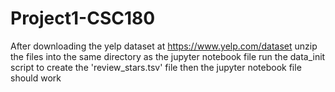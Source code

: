 # Project1-CSC180
After downloading the yelp dataset at https://www.yelp.com/dataset
unzip the files into the same directory as the jupyter notebook file
run the data_init script to create the 'review_stars.tsv' file
then the jupyter notebook file should work
